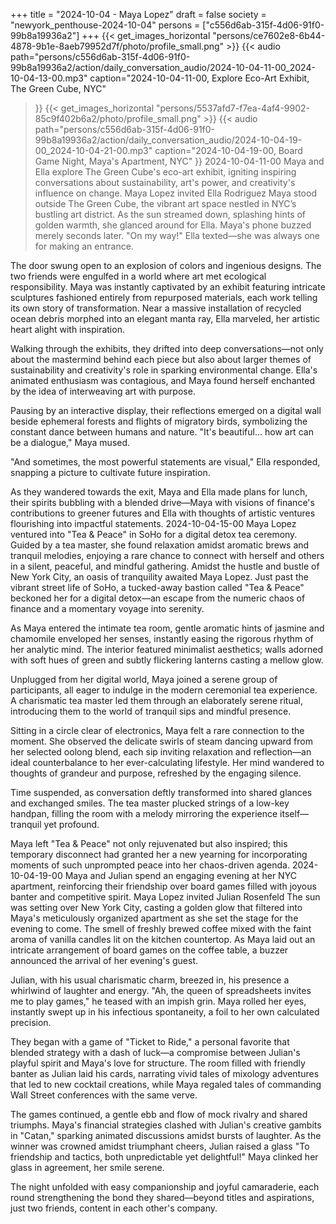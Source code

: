+++
title = "2024-10-04 - Maya Lopez"
draft = false
society = "newyork_penthouse-2024-10-04"
persons = ["c556d6ab-315f-4d06-91f0-99b8a19936a2"]
+++
{{< get_images_horizontal "persons/ce7602e8-6b44-4878-9b1e-8aeb79952d7f/photo/profile_small.png" >}}
{{< audio
    path="persons/c556d6ab-315f-4d06-91f0-99b8a19936a2/action/daily_conversation_audio/2024-10-04-11-00_2024-10-04-13-00.mp3" 
    caption="2024-10-04-11-00, Explore Eco-Art Exhibit, The Green Cube, NYC"
>}}
{{< get_images_horizontal "persons/5537afd7-f7ea-4af4-9902-85c9f402b6a2/photo/profile_small.png" >}}
{{< audio
    path="persons/c556d6ab-315f-4d06-91f0-99b8a19936a2/action/daily_conversation_audio/2024-10-04-19-00_2024-10-04-21-00.mp3" 
    caption="2024-10-04-19-00, Board Game Night, Maya's Apartment, NYC"
>}}
2024-10-04-11-00
Maya and Ella explore The Green Cube's eco-art exhibit, igniting inspiring conversations about sustainability, art's power, and creativity's influence on change.
Maya Lopez invited Ella Rodriguez
Maya stood outside The Green Cube, the vibrant art space nestled in NYC’s bustling art district. As the sun streamed down, splashing hints of golden warmth, she glanced around for Ella. Maya's phone buzzed merely seconds later. "On my way!" Ella texted—she was always one for making an entrance.

The door swung open to an explosion of colors and ingenious designs. The two friends were engulfed in a world where art met ecological responsibility. Maya was instantly captivated by an exhibit featuring intricate sculptures fashioned entirely from repurposed materials, each work telling its own story of transformation. Near a massive installation of recycled ocean debris morphed into an elegant manta ray, Ella marveled, her artistic heart alight with inspiration.

Walking through the exhibits, they drifted into deep conversations—not only about the mastermind behind each piece but also about larger themes of sustainability and creativity's role in sparking environmental change. Ella's animated enthusiasm was contagious, and Maya found herself enchanted by the idea of interweaving art with purpose.

Pausing by an interactive display, their reflections emerged on a digital wall beside ephemeral forests and flights of migratory birds, symbolizing the constant dance between humans and nature. "It's beautiful… how art can be a dialogue," Maya mused.

"And sometimes, the most powerful statements are visual," Ella responded, snapping a picture to cultivate future inspiration.

As they wandered towards the exit, Maya and Ella made plans for lunch, their spirits bubbling with a blended drive—Maya with visions of finance's contributions to greener futures and Ella with thoughts of artistic ventures flourishing into impactful statements.
2024-10-04-15-00
Maya Lopez ventured into "Tea & Peace" in SoHo for a digital detox tea ceremony. Guided by a tea master, she found relaxation amidst aromatic brews and tranquil melodies, enjoying a rare chance to connect with herself and others in a silent, peaceful, and mindful gathering.
Amidst the hustle and bustle of New York City, an oasis of tranquility awaited Maya Lopez. Just past the vibrant street life of SoHo, a tucked-away bastion called "Tea & Peace" beckoned her for a digital detox—an escape from the numeric chaos of finance and a momentary voyage into serenity.

As Maya entered the intimate tea room, gentle aromatic hints of jasmine and chamomile enveloped her senses, instantly easing the rigorous rhythm of her analytic mind. The interior featured minimalist aesthetics; walls adorned with soft hues of green and subtly flickering lanterns casting a mellow glow.

Unplugged from her digital world, Maya joined a serene group of participants, all eager to indulge in the modern ceremonial tea experience. A charismatic tea master led them through an elaborately serene ritual, introducing them to the world of tranquil sips and mindful presence.

Sitting in a circle clear of electronics, Maya felt a rare connection to the moment. She observed the delicate swirls of steam dancing upward from her selected oolong blend, each sip inviting relaxation and reflection—an ideal counterbalance to her ever-calculating lifestyle. Her mind wandered to thoughts of grandeur and purpose, refreshed by the engaging silence.

Time suspended, as conversation deftly transformed into shared glances and exchanged smiles. The tea master plucked strings of a low-key handpan, filling the room with a melody mirroring the experience itself—tranquil yet profound.

Maya left "Tea & Peace" not only rejuvenated but also inspired; this temporary disconnect had granted her a new yearning for incorporating moments of such unprompted peace into her chaos-driven agenda.
2024-10-04-19-00
Maya and Julian spend an engaging evening at her NYC apartment, reinforcing their friendship over board games filled with joyous banter and competitive spirit.
Maya Lopez invited Julian Rosenfeld
The sun was setting over New York City, casting a golden glow that filtered into Maya's meticulously organized apartment as she set the stage for the evening to come. The smell of freshly brewed coffee mixed with the faint aroma of vanilla candles lit on the kitchen countertop. As Maya laid out an intricate arrangement of board games on the coffee table, a buzzer announced the arrival of her evening's guest.

Julian, with his usual charismatic charm, breezed in, his presence a whirlwind of laughter and energy. "Ah, the queen of spreadsheets invites me to play games," he teased with an impish grin. Maya rolled her eyes, instantly swept up in his infectious spontaneity, a foil to her own calculated precision.

They began with a game of "Ticket to Ride," a personal favorite that blended strategy with a dash of luck—a compromise between Julian's playful spirit and Maya's love for structure. The room filled with friendly banter as Julian laid his cards, narrating vivid tales of mixology adventures that led to new cocktail creations, while Maya regaled tales of commanding Wall Street conferences with the same verve.

The games continued, a gentle ebb and flow of mock rivalry and shared triumphs. Maya's financial strategies clashed with Julian's creative gambits in "Catan," sparking animated discussions amidst bursts of laughter. As the winner was crowned amidst triumphant cheers, Julian raised a glass "To friendship and tactics, both unpredictable yet delightful!" Maya clinked her glass in agreement, her smile serene.

The night unfolded with easy companionship and joyful camaraderie, each round strengthening the bond they shared—beyond titles and aspirations, just two friends, content in each other's company.
